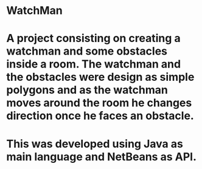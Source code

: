 # WatchMan
# A project consisting on creating a watchman and some obstacles inside a room. The watchman and the obstacles were design as simple polygons and as the watchman moves around the room he changes direction once he faces an obstacle. 
# This was developed using Java as main language and NetBeans as API.
